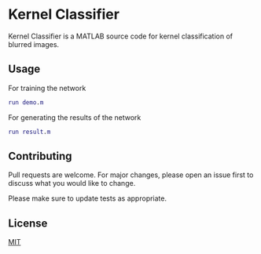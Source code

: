 # Kernel Classifier

Kernel Classifier is a MATLAB source code for kernel classification of blurred images.

## Usage

For training the network

```matlab
run demo.m
```

For generating the results of the network

```matlab
run result.m
```

## Contributing

Pull requests are welcome. For major changes, please open an issue first
to discuss what you would like to change.

Please make sure to update tests as appropriate.

## License

[MIT](https://choosealicense.com/licenses/mit/)
